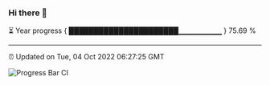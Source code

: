 ### Hi there 👋

⏳ Year progress { ██████████████████████▁▁▁▁▁▁▁▁ } 75.69 %

---

⏰ Updated on Tue, 04 Oct 2022 06:27:25 GMT

![Progress Bar CI](https://github.com/liununu/liununu/workflows/Progress%20Bar%20CI/badge.svg)
